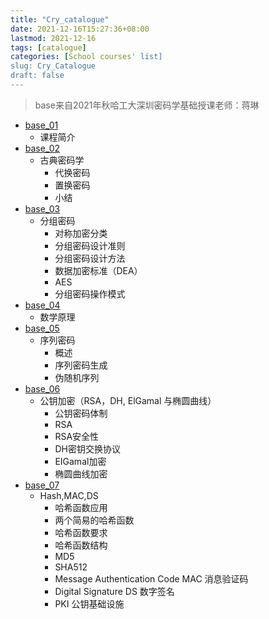 ```yaml
---
title: "Cry_catalogue"
date: 2021-12-16T15:27:36+08:00
lastmod: 2021-12-16
tags: [catalogue]
categories: [School courses' list]
slug: Cry_Catalogue
draft: false
---
```

> base来自2021年秋哈工大深圳密码学基础授课老师：蒋琳
- [base_01](https://qizhengzou.github.io/2021/cryptography-intro/)
    - 课程简介
-  [base_02](https://qizhengzou.github.io/2021/classical-cryptography/) 
    - 古典密码学
        - 代换密码
        - 置换密码
        - 小结
- [base_03](https://qizhengzou.github.io/2021/block-cipher/)
    - 分组密码
        - 对称加密分类
        - 分组密码设计准则
        - 分组密码设计方法
        - 数据加密标准（DEA）
        - AES
        -  分组密码操作模式
- [base_04](https://qizhengzou.github.io/2021/mathematical-principles/)
    - 数学原理
- [base_05](https://qizhengzou.github.io/2021/sequence-cipher/)
    -  序列密码
        -  概述
        -  序列密码生成
        - 伪随机序列
- [base_06](https://qizhengzou.github.io/2021/public-key-encryption/)
    - 公钥加密（RSA，DH, ElGamal 与椭圆曲线）
        - 公钥密码体制
        - RSA
        - RSA安全性
        - DH密钥交换协议
        - EIGamal加密
        - 椭圆曲线加密 
- [base_07](https://qizhengzou.github.io/2021/hashmacds/)
    - Hash,MAC,DS
        - 哈希函数应用
        - 两个简易的哈希函数
        - 哈希函数要求
        - 哈希函数结构
        - MD5
        - SHA512
        - Message Authentication Code MAC 消息验证码
        - Digital Signature DS 数字签名
        - PKI 公钥基础设施